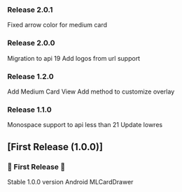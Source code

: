 ### Release 2.0.1
Fixed arrow color for medium card

### Release 2.0.0
Migration to api 19
Add logos from url support

### Release 1.2.0
Add Medium Card View
Add method to customize overlay

### Release 1.1.0
Monospace support to api less than 21
Update lowres

## [First Release (1.0.0)]
### 🚀 First Release 🚀
Stable 1.0.0 version Android MLCardDrawer

